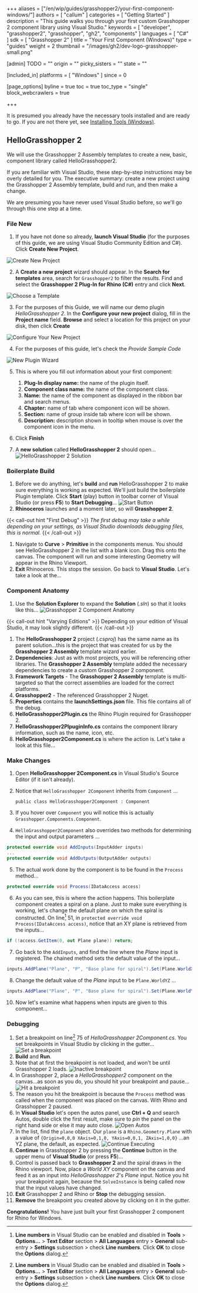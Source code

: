 +++
aliases = ["/en/wip/guides/grasshopper2/your-first-component-windows/"]
authors = [ "callum" ]
categories = [ "Getting Started" ]
description = "This guide walks you through your first custom Grasshopper 2 component library using Visual Studio."
keywords = [ "developer", "grasshopper2", "grasshopper", "gh2", "components" ]
languages = [ "C#" ]
sdk = [ "Grasshopper 2" ]
title = "Your First Component (Windows)"
type = "guides"
weight = 2
thumbnail = "/images/gh2/dev-logo-grasshopper-small.png"

[admin]
TODO = ""
origin = ""
picky_sisters = ""
state = ""

[included_in]
platforms = [ "Windows" ]
since = 0

[page_options]
byline = true
toc = true
toc_type = "single"
block_webcrawlers = true

+++

It is presumed you already have the necessary tools installed and are ready to go. If you are not there yet, see [Installing Tools (Windows)](/guides/grasshopper/installing-tools-windows).

## HelloGrasshopper 2

We will use the Grasshopper 2 Assembly templates to create a new, basic, component library called HelloGrasshopper2.

If you are familiar with Visual Studio, these step-by-step instructions may be overly detailed for you. The executive summary: create a new project using the Grasshopper 2 Assembly template, build and run, and then make a change.

We are presuming you have never used Visual Studio before, so we'll go through this one step at a time.

### File New

1. If you have not done so already, **launch Visual Studio** (for the purposes of this guide, we are using Visual Studio Community Edition and C#). Click **Create New Project**.
   
![Create New Project](/images/gh2/your-first-component-windows-00.png)

2. A **Create a new project** wizard should appear. In the **Search for templates** area, search for `Grasshopper2` to filter the results. Find and select the **Grasshopper 2 Plug-In for Rhino (C\#)** entry and click **Next**.

![Choose a Template](/images/gh2/your-first-component-windows-01.png)

3. For the purposes of this Guide, we will name our demo plugin _HelloGrasshopper 2_. In the **Configure your new project** dialog, fill in the **Project name** field. **Browse** and select a location for this project on your disk, then click **Create**

![Configure Your New Project](/images/gh2/your-first-component-windows-02.png)

4. For the purposes of this guide, let's check the _Provide Sample Code_

![New Plugin Wizard](/images/gh2/your-first-component-windows-03.png)

5. This is where you fill out information about your first component:
   1. **Plug-In display name:** the name of the plugin itself.
   1. **Component class name:** the name of the component class.
   1. **Name:** the name of the component as displayed in the ribbon bar and search menus.
   1. **Chapter:** name of tab where component icon will be shown.
   1. **Section:** name of group inside tab where icon will be shown.
   1. **Description:** description shown in tooltip when mouse is over the component icon in the menu.

1. Click **Finish**

1. A **new solution** called **HelloGrasshopper 2** should open...
   ![HelloGrasshopper 2 Solution](/images/gh2/your-first-component-windows-04.png)

### Boilerplate Build

1. Before we do anything, let's **build** and **run** HelloGrasshopper 2 to make sure everything is working as expected. We'll just build the boilerplate Plugin template. Click **Start** (play) button in toolbar corner of Visual Studio (or press **F5**) to **Start Debugging**...
   ![Start Button](/images/gh2/your-first-component-windows-05.png)
1. **Rhinoceros** launches and a moment later, so will **Grasshopper 2**.

{{< call-out hint "First Debug" >}}
_The first debug may take a while depending on your settings, as Visual Studio downloads debugging files, this is normal._
{{< /call-out >}}

1. Navigate to **Curve** > **Primitive** in the components menus. You should see HelloGrasshopper 2 in the list with a blank icon. Drag this onto the canvas. The component will run and some interesting Geometry will appear in the Rhino Viewport.
1. **Exit** Rhinoceros. This stops the session. Go back to **Visual Studio**. Let's take a look at the...

### Component Anatomy

1. Use the **Solution Explorer** to expand the **Solution** (_.sln_) so that it looks like this...
   ![Grasshopper 2 Component Anatomy](/images/gh2/your-first-component-windows-06.png)

{{< call-out hint "Varying Editions" >}}
Depending on your edition of Visual Studio, it may look slightly different.
{{< /call-out >}}

1. The **HelloGrasshopper 2** project (_.csproj_) has the same name as its parent solution...this is the project that was created for us by the **Grasshopper 2 Assembly** template wizard earlier.
1. **Dependencies**: Just as with most projects, you will be referencing other libraries. The **Grasshopper 2 Assembly** template added the necessary dependencies to create a custom Grasshopper 2 component.
1. **Framework Targets** - The **Grasshopper 2 Assembly** template is multi-targeted so that the correct assemblies are loaded for the correct platforms.
1. **Grasshopper2** - The referenced Grasshopper 2 Nuget.
1. **Properties** contains the **launchSettings.json** file. This file contains all of the debug.
1. **HelloGrasshopper2Plugin.cs** the Rhino Plugin required for Grasshopper 2.
1. **HelloGrasshopper2PlpuginInfo.cs** contains the component library information, such as the name, icon, etc.
1. **HelloGrasshopper2Component.cs** is where the action is. Let's take a look at this file...

### Make Changes

1.  Open **HelloGrasshopper 2Component.cs** in Visual Studio's Source Editor (if it isn't already).
1.  Notice that `HelloGrasshopper 2Component` inherits from `Component` ...

        public class HelloGrasshopper2Component : Component

1.  If you hover over `Component` you will notice this is actually `Grasshopper.Components.Component`.
1.  `HelloGrasshopper2Component` also overrides two methods for determining the input and output parameters ...

```cs
protected override void AddInputs(InputAdder inputs)
...
protected override void AddOutputs(OutputAdder outputs)
```

5. The actual work done by the component is to be found in the `Process` method...

```cs
protected override void Process(IDataAccess access)
```

6. As you can see, this is where the action happens. This boilerplate component creates a spiral on a plane. Just to make sure everything is working, let's change the default plane on which the spiral is constructed. On line[^1] 51, in `protected override void Process(IDataAccess access)`, notice that an XY plane is retrieved from the inputs...

```cs
if (!access.GetItem(0, out Plane plane)) return;
```

7. Go back to the `AddInputs`, and find the line where the _Plane_ input is registered. The chained method sets the default value of the input...

```cs
inputs.AddPlane("Plane", "P", "Base plane for spiral").Set(Plane.WorldXY);
```

8. Change the default value of the _Plane_ input to be `Plane.WorldYZ` ...

```cs
inputs.AddPlane("Plane", "P", "Base plane for spiral").Set(Plane.WorldYZ);
```

10. Now let's examine what happens when inputs are given to this component...

### Debugging

1. Set a breakpoint on line[^1] 75 of _HelloGrasshopper 2Component.cs_. You set breakpoints in Visual Studio by clicking in the gutter...
   ![Set a breakpoint](/images/gh2/your-first-component-windows-07.png)
1. **Build** and **Run**.
1. Note that at first the breakpoint is not loaded, and won't be until Grasshopper 2 loads.
   ![Inactive breakpoint](/images/gh2/your-first-component-windows-08.png)
1. In Grasshopper 2, place a _HelloGrasshopper2_ component on the canvas...as soon as you do, you should hit your breakpoint and pause...
   ![Hit a breakpoint](/images/gh2/your-first-component-windows-09.png)
1. The reason you hit the breakpoint is because the `Process` method was called when the component was placed on the canvas. With Rhino and Grasshopper 2 paused.
1. In **Visual Studio** let's open the autos panel, use **Ctrl + Q** and search Autos, double click the first result, make sure to _pin_ the panel on the right hand side or else it may auto close.
   ![Open Autos](/images/gh2/your-first-component-windows-10.png)
1. In the list, find the `plane` object. Our `plane` is a `Rhino.Geometry.Plane` with a value of `{Origin=0,0,0 XAxis=0,1,0, YAxis=0,0,1, ZAxis=1,0,0}` ...an YZ plane, the default, as expected.
   ![Continue Executing](/images/gh2/your-first-component-windows-11.png)
1. **Continue** in Grasshopper 2 by pressing the **Continue** button in the upper menu of **Visual Studio** (or press **F5**)...
1. Control is passed back to **Grasshopper 2** and the spiral draws in the Rhino viewport. Now, place a _World XY_ component on the canvas and feed it as an input into _HelloGrasshopper 2_'s _Plane_ input. Notice you hit your breakpoint again, because the `SolveInstance` is being called now that the input values have changed.
1. **Exit** Grasshopper 2 and Rhino or **Stop** the debugging session.
1. **Remove** the breakpoint you created above by clicking on it in the gutter.

**Congratulations!** You have just built your first Grasshopper 2 component for Rhino for Windows.


[^1]: **Line numbers** in Visual Studio can be enabled and disabled in **Tools** > **Options...** > **Text Editor** section > **All Languages** entry > **General** sub-entry > **Settings** subsection > check **Line numbers**. Click **OK** to close the **Options** dialog.
